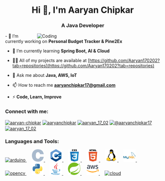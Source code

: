 

<h1 align="center">Hi 👋, I'm Aaryan Chipkar</h1>
<h3 align="center">A Java Developer</h3>
<img align="right" alt="Coding" width="400" src="https://media.tenor.com/-UygBh3nnfEAAAAC/coding.gif">
- 🔭 I’m currently working on <b>Personal Budget Tracker & Pine2Ex</b>

- 🌱 I’m currently learning **Spring Boot, AI & Cloud**

- 👨‍💻 All of my projects are available at [https://github.com/Aaryan170202?tab=repositories](https://github.com/Aaryan170202?tab=repositories)

- 💬 Ask me about **Java, AWS, IoT**

- 📫 How to reach me **aaryanchipkar17@gmail.com**

- ⚡  **Code, Learn, Improve**

<h3 align="left">Connect with me:</h3>
<p align="left">
<a href="https://linkedin.com/in/aaryan-chipkar" target="blank"><img align="center" src="https://raw.githubusercontent.com/rahuldkjain/github-profile-readme-generator/master/src/images/icons/Social/linked-in-alt.svg" alt="aaryan-chipkar" height="30" width="40" /></a>
<a href="https://kaggle.com/aaryanchipkar" target="blank"><img align="center" src="https://raw.githubusercontent.com/rahuldkjain/github-profile-readme-generator/master/src/images/icons/Social/kaggle.svg" alt="aaryanchipkar" height="30" width="40" /></a>
<a href="https://instagram.com/aaryan_17_02" target="blank"><img align="center" src="https://raw.githubusercontent.com/rahuldkjain/github-profile-readme-generator/master/src/images/icons/Social/instagram.svg" alt="aaryan_17_02" height="30" width="40" /></a>
<a href="https://www.hackerrank.com/@aaryanchipkar17" target="blank"><img align="center" src="https://raw.githubusercontent.com/rahuldkjain/github-profile-readme-generator/master/src/images/icons/Social/hackerrank.svg" alt="@aaryanchipkar17" height="30" width="40" /></a>
<a href="https://www.leetcode.com/aaryan_17_02" target="blank"><img align="center" src="https://raw.githubusercontent.com/rahuldkjain/github-profile-readme-generator/master/src/images/icons/Social/leet-code.svg" alt="aaryan_17_02" height="30" width="40" /></a>
</p>

<h3 align="left">Languages and Tools:</h3>
<p align="left">
  <a href="https://www.arduino.cc/" target="_blank" rel="noreferrer">
    <img src="https://cdn.worldvectorlogo.com/logos/arduino-1.svg" alt="arduino" width="40" height="40"/>
  </a>&nbsp;&nbsp;&nbsp;
  
  <a href="https://www.cprogramming.com/" target="_blank" rel="noreferrer">
    <img src="https://raw.githubusercontent.com/devicons/devicon/master/icons/c/c-original.svg" alt="c" width="40" height="40"/>
  </a>&nbsp;&nbsp;&nbsp;
  
  <a href="https://www.w3schools.com/cpp/" target="_blank" rel="noreferrer">
    <img src="https://raw.githubusercontent.com/devicons/devicon/master/icons/cplusplus/cplusplus-original.svg" alt="cplusplus" width="40" height="40"/>
  </a>&nbsp;&nbsp;&nbsp;
  
  <a href="https://www.w3schools.com/css/" target="_blank" rel="noreferrer">
    <img src="https://raw.githubusercontent.com/devicons/devicon/master/icons/css3/css3-original-wordmark.svg" alt="css3" width="40" height="40"/>
  </a>&nbsp;&nbsp;&nbsp;
  
  <a href="https://www.w3.org/html/" target="_blank" rel="noreferrer">
    <img src="https://raw.githubusercontent.com/devicons/devicon/master/icons/html5/html5-original-wordmark.svg" alt="html5" width="40" height="40"/>
  </a>&nbsp;&nbsp;&nbsp;
  
  <a href="https://www.linux.org/" target="_blank" rel="noreferrer">
    <img src="https://raw.githubusercontent.com/devicons/devicon/master/icons/linux/linux-original.svg" alt="linux" width="40" height="40"/>
  </a>&nbsp;&nbsp;&nbsp;
  
  <a href="https://www.mysql.com/" target="_blank" rel="noreferrer">
    <img src="https://raw.githubusercontent.com/devicons/devicon/master/icons/mysql/mysql-original-wordmark.svg" alt="mysql" width="40" height="40"/>
  </a>&nbsp;&nbsp;&nbsp;
  
  <a href="https://opencv.org/" target="_blank" rel="noreferrer">
    <img src="https://www.vectorlogo.zone/logos/opencv/opencv-icon.svg" alt="opencv" width="40" height="40"/>
  </a>&nbsp;&nbsp;&nbsp;
  
  <a href="https://www.python.org" target="_blank" rel="noreferrer">
    <img src="https://raw.githubusercontent.com/devicons/devicon/master/icons/python/python-original.svg" alt="python" width="40" height="40"/>
  </a>&nbsp;&nbsp;&nbsp;
  
  <a href="https://www.java.com" target="_blank" rel="noreferrer">
    <img src="https://raw.githubusercontent.com/devicons/devicon/master/icons/java/java-original.svg" alt="java" width="40" height="40"/>
  </a>&nbsp;&nbsp;&nbsp;
  
  <a href="https://spring.io/projects/spring-boot" target="_blank" rel="noreferrer">
    <img src="https://raw.githubusercontent.com/devicons/devicon/master/icons/spring/spring-original.svg" alt="springboot" width="40" height="40"/>
  </a>&nbsp;&nbsp;&nbsp;
  
  <a href="https://aws.amazon.com/" target="_blank" rel="noreferrer">
    <img src="https://raw.githubusercontent.com/devicons/devicon/master/icons/amazonwebservices/amazonwebservices-original-wordmark.svg" alt="aws" width="40" height="40"/>
  </a>&nbsp;&nbsp;&nbsp;
  
  <a href="https://en.wikipedia.org/wiki/Cloud_computing" target="_blank" rel="noreferrer">
    <img src="https://www.vectorlogo.zone/logos/cloudfoundry/cloudfoundry-icon.svg" alt="cloud" width="40" height="40" style="margin-right: 15px;"/>
  </a>
</p>


<!--
<p><img align="left" src="https://github-readme-stats.vercel.app/api/top-langs?username=aaryan170202&show_icons=true&locale=en&layout=compact" alt="aaryan170202" /></p>

<p>&nbsp;<img align="center" src="https://github-readme-stats.vercel.app/api?username=aaryan170202&show_icons=true&locale=en" alt="aaryan170202" /></p>

<!--<p><img align="center" src="https://github-readme-streak-stats.herokuapp.com/?user=aaryan170202&" alt="aaryan170202" /></p>
-->
<!--<p><img align="left" src="https://github-readme-stats.vercel.app/api/top-langs?username=Aaryan170202&show_icons=true&locale=en&layout=compact" alt="Aaryan's" /></p>
<img align="center" width="47%" src="https://github-readme-stats.vercel.app/api?username=Aaryan170202&show_icons=true&theme=radical" />

<!-- <p>&nbsp;<img align="center" src="https://github-readme-stats.vercel.app/api?username=akankshalugade&show_icons=true&locale=en" alt="akankshalugade" /></p> -->

<!--<p><img align="center" src="https://github-readme-streak-stats.herokuapp.com/?user=Aaryan170202&" alt="Aaryan's" /></p>

